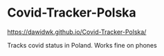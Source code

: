 # Covid-Tracker-Polska

https://dawidwk.github.io/Covid-Tracker-Polska/

 Tracks covid status in Poland. Works fine on phones  
